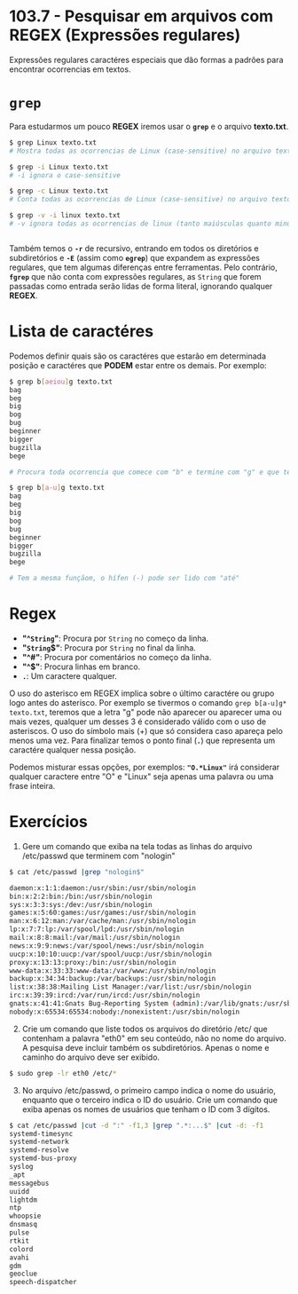 # 103.7 - Pesquisar em arquivos com REGEX (Expressões regulares)



Expressões regulares caractéres especiais que dão formas a padrões para encontrar ocorrencias em textos.



# `grep`

Para estudarmos um pouco **REGEX** iremos usar o **`grep`** e o arquivo **texto.txt**.

```bash
$ grep Linux texto.txt
# Mostra todas as ocorrencias de Linux (case-sensitive) no arquivo texto.txt

$ grep -i Linux texto.txt
# -i ignora o case-sensitive

$ grep -c Linux texto.txt
# Conta todas as ocorrencias de Linux (case-sensitive) no arquivo texto.txt

$ grep -v -i linux texto.txt 
# -v ignora todas as ocorrencias de linux (tanto maiúsculas quanto minúsculas)



```

Também temos o **`-r`** de recursivo, entrando em todos os diretórios e subdiretórios e **`-E`** (assim como **`egrep`**) que expandem as expressões regulares, que tem algumas diferenças entre ferramentas. Pelo contrário, **`fgrep`** que não conta com expressões regulares, as `String` que forem passadas como entrada serão lidas de forma literal, ignorando qualquer **REGEX**.



# Lista de caractéres

Podemos definir quais são os caractéres que estarão em determinada posição e caractéres que **PODEM** estar entre os demais. Por exemplo:

```bash 
$ grep b[aeiou]g texto.txt 
bag
beg
big
bog
bug
beginner
bigger
bugzilla
bege

# Procura toda ocorrencia que comece com "b" e termine com "g" e que tenha entre elas qualquer vogal (a, e, i, o, u). Os colchetes significam, na maioriados casos, em programação, uma lista ou array e não é diferente no terminal.

$ grep b[a-u]g texto.txt 
bag
beg
big
bog
bug
beginner
bigger
bugzilla
bege

# Tem a mesma funçãom, o hífen (-) pode ser lido com "até"
```



# Regex

- **"^`String`"**: Procura por `String` no começo da linha.
- **"`String`$"**: Procura por `String` no final da linha.
- **"^#"**: Procura por comentários no começo da linha.
- **"^$"**: Procura linhas em branco.
- **`.`**: Um caractere qualquer.



O uso do asterisco em REGEX implica sobre o último caractére ou grupo logo antes do asterisco. Por exemplo se tivermos o comando `grep b[a-u]g* texto.txt`, teremos que a letra "g" pode não aparecer ou aparecer uma ou mais vezes, qualquer um desses 3 é considerado válido com o uso de asteriscos. O uso do símbolo mais (+) que só considera caso apareça pelo menos uma vez. Para finalizar temos o ponto final (**`.`**) que representa um caractére qualquer nessa posição.

Podemos misturar essas opções, por exemplos: **`"O.*Linux"`** irá considerar qualquer caractere entre "O" e "Linux" seja apenas uma palavra ou uma frase inteira.





# Exercícios



1. Gere um comando que exiba na tela todas as linhas do arquivo /etc/passwd que terminem com "nologin" 

```bash
$ cat /etc/passwd |grep "nologin$" 

daemon:x:1:1:daemon:/usr/sbin:/usr/sbin/nologin
bin:x:2:2:bin:/bin:/usr/sbin/nologin
sys:x:3:3:sys:/dev:/usr/sbin/nologin
games:x:5:60:games:/usr/games:/usr/sbin/nologin
man:x:6:12:man:/var/cache/man:/usr/sbin/nologin
lp:x:7:7:lp:/var/spool/lpd:/usr/sbin/nologin
mail:x:8:8:mail:/var/mail:/usr/sbin/nologin
news:x:9:9:news:/var/spool/news:/usr/sbin/nologin
uucp:x:10:10:uucp:/var/spool/uucp:/usr/sbin/nologin
proxy:x:13:13:proxy:/bin:/usr/sbin/nologin
www-data:x:33:33:www-data:/var/www:/usr/sbin/nologin
backup:x:34:34:backup:/var/backups:/usr/sbin/nologin
list:x:38:38:Mailing List Manager:/var/list:/usr/sbin/nologin
irc:x:39:39:ircd:/var/run/ircd:/usr/sbin/nologin
gnats:x:41:41:Gnats Bug-Reporting System (admin):/var/lib/gnats:/usr/sbin/nologin
nobody:x:65534:65534:nobody:/nonexistent:/usr/sbin/nologin

```

2. Crie um comando que liste todos os arquivos do diretório /etc/  que contenham a palavra "eth0" em seu conteúdo,  não no nome do arquivo.  A pesquisa deve incluir também os subdiretórios. Apenas o nome e  caminho do arquivo deve ser exibido.

```bash
$ sudo grep -lr eth0 /etc/*
```



3. No arquivo /etc/passwd, o primeiro campo indica o nome do  usuário, enquanto que o  terceiro indica o ID do usuário. Crie um  comando que exiba apenas os nomes de usuários que tenham o ID com 3  dígitos.

```bash
$ cat /etc/passwd |cut -d ":" -f1,3 |grep ".*:...$" |cut -d: -f1
systemd-timesync
systemd-network
systemd-resolve
systemd-bus-proxy
syslog
_apt
messagebus
uuidd
lightdm
ntp
whoopsie
dnsmasq
pulse
rtkit
colord
avahi
gdm
geoclue
speech-dispatcher
```

